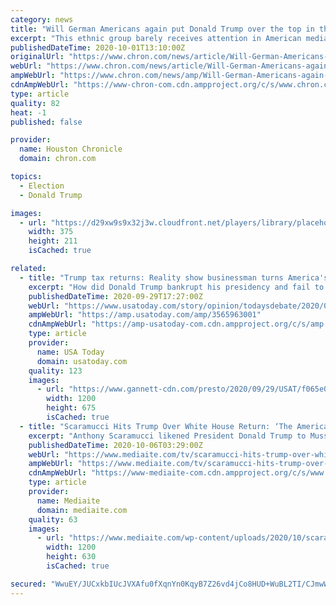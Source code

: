 ```yaml
---
category: news
title: "Will German Americans again put Donald Trump over the top in the presidential election?"
excerpt: "This ethnic group barely receives attention in American media and politics. The Midwest, home to many German Americans, is a battleground for the 2020 presidential election. Will this inconspicuous group yet again cast the deciding votes in the upcoming election?"
publishedDateTime: 2020-10-01T13:10:00Z
originalUrl: "https://www.chron.com/news/article/Will-German-Americans-again-put-Donald-Trump-over-15611737.php"
webUrl: "https://www.chron.com/news/article/Will-German-Americans-again-put-Donald-Trump-over-15611737.php"
ampWebUrl: "https://www.chron.com/news/amp/Will-German-Americans-again-put-Donald-Trump-over-15611737.php"
cdnAmpWebUrl: "https://www-chron-com.cdn.ampproject.org/c/s/www.chron.com/news/amp/Will-German-Americans-again-put-Donald-Trump-over-15611737.php"
type: article
quality: 82
heat: -1
published: false

provider:
  name: Houston Chronicle
  domain: chron.com

topics:
  - Election
  - Donald Trump

images:
  - url: "https://d29xw9s9x32j3w.cloudfront.net/players/library/placeholder.png"
    width: 375
    height: 211
    isCached: true

related:
  - title: "Trump tax returns: Reality show businessman turns America's loser in chief"
    excerpt: "How did Donald Trump bankrupt his presidency and fail to save America from COVID-19? Answers lie in his success in dodging taxes and debts."
    publishedDateTime: 2020-09-29T17:27:00Z
    webUrl: "https://www.usatoday.com/story/opinion/todaysdebate/2020/09/29/trump-tax-returns-reality-show-loser-businessman-editorials-debates/3565963001/"
    ampWebUrl: "https://amp.usatoday.com/amp/3565963001"
    cdnAmpWebUrl: "https://amp-usatoday-com.cdn.ampproject.org/c/s/amp.usatoday.com/amp/3565963001"
    type: article
    provider:
      name: USA Today
      domain: usatoday.com
    quality: 123
    images:
      - url: "https://www.gannett-cdn.com/presto/2020/09/29/USAT/f065e03b-91bf-4678-aad0-a2161d916085-Trump.jpg?auto=webp&crop=5087,2861,x0,y423&format=pjpg&width=1200"
        width: 1200
        height: 675
        isCached: true
  - title: "Scaramucci Hits Trump Over White House Return: ‘The American Mussolini Standing on the Balcony’"
    excerpt: "Anthony Scaramucci likened President Donald Trump to Mussolini in reacting to his return from Walter Reed Medical Center."
    publishedDateTime: 2020-10-06T03:29:00Z
    webUrl: "https://www.mediaite.com/tv/scaramucci-hits-trump-over-white-house-return-the-american-mussolini-standing-on-the-balcony/"
    ampWebUrl: "https://www.mediaite.com/tv/scaramucci-hits-trump-over-white-house-return-the-american-mussolini-standing-on-the-balcony/amp/"
    cdnAmpWebUrl: "https://www-mediaite-com.cdn.ampproject.org/c/s/www.mediaite.com/tv/scaramucci-hits-trump-over-white-house-return-the-american-mussolini-standing-on-the-balcony/amp/"
    type: article
    provider:
      name: Mediaite
      domain: mediaite.com
    quality: 63
    images:
      - url: "https://www.mediaite.com/wp-content/uploads/2020/10/scaramucci.jpg"
        width: 1200
        height: 630
        isCached: true

secured: "WwuEY/JUCxkbIUcJVXAfu0fXqnYn0KqyB7Z26vd4jCo8HUD+WuBL2TI/CJmwWDHhNpfItOycQCZsWyAS3Ic322ZO8GscWM4jEG/jqElqyJR3Eo4r/E2W228mwFmRS3ilRmkivga2HT6POynTr0vOt5G2wVOqxql4Is3Kf4P/s0VMyi7xGplwacUxQLlxZyuHlRO45JBQE9sgbTUVTVSrYLfxmQ91Yx3X1kzR6I9ypNNwWBJchAMzRLpaDdLKg24tb/4KZdd7AWF8mjIeiEX3bQUdkYr5aCnCUKMa1PoA587WgwDlBxy7qhE/VcUAxJ4DBeEGKpQuSWL9+0700A6OGd96gyfKNQjArIWh1lyhLGo=;lJvXAbPYzKW2wJDWPP3xrA=="
---
```


